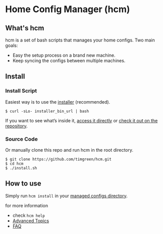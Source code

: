 # Home Config Manager (hcm)

## What's hcm

hcm is a set of bash scripts that manages your home configs. Two main goals:

   * Easy the setup process on a brand new machine.
   * Keep syncing the configs between multiple machines.

## Install

### Install Script
Easiest way is to use the [installer][installer_bin] (recommended).

    $ curl -sLo- installer_bin_url | bash

If you want to see what’s inside it, [access it directly][installer_bin] or
[check it out on the repository][installer_source].

### Source Code
Or manually clone this repo and run hcm in the root directory.

    $ git clone https://github.com/timgreen/hcm.git
    $ cd hcm
    $ ./install.sh

## How to use

Simply run `hcm install` in your [managed configs directory][MCD].

for more information

   * check `hcm help`
   * [Advanced Topics](ADVANCED.md)
   * [FAQ](FAQ.md)


[installer_bin]: https://raw.githubusercontent.com/timgreen/hcm/master/install.sh
[installer_source]: https://github.com/timgreen/hcm/blob/master/install.sh
[MCD]: ADVANCED.md#managed-configs-directory-mcd
